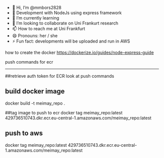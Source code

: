 - 👋 Hi, I’m @mmbors2828
- 👀 Development with NodeJs using express framework
- 🌱 I’m currently learning 
- 💞️ I’m looking to collaborate on Uni Frankurt research
- 📫 How to reach me at Uni Frankfurt
- 😄 Pronouns: her / she
- ⚡ Fun fact: developments will be uploaded and run in AWS

<!---
mmbors2828/mmbors2828 is a ✨ special ✨ repository because its `README.md` (this file) appears on your GitHub profile.
You can click the Preview link to take a look at your changes.
--->


how to create the docker
https://dockerize.io/guides/node-express-guide

push commands for ecr 
__________________________
##retrieve auth token for ECR
look at push commands

## build docker image
docker build -t meimay_repo .

##tag image to push to ecr 
docker tag meimay_repo:latest 429736510743.dkr.ecr.eu-central-1.amazonaws.com/meimay_repo:latest


## push to aws 
docker tag meimay_repo:latest 429736510743.dkr.ecr.eu-central-1.amazonaws.com/meimay_repo:latest

